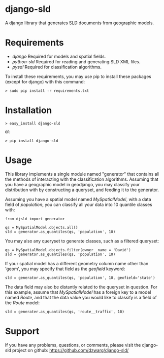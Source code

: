 django-sld
==========

A django library that generates SLD documents from geographic models.

Requirements
============

  - *django* Required for models and spatial fields.
  - *python-sld* Required for reading and generating SLD XML files.
  - *pysal* Required for classification algorithms.

To install these requirements, you may use pip to install these packages
(except for django) with this command:

    > sudo pip install -r requirements.txt

Installation
============

    > easy_install django-sld

    OR

    > pip install django-sld

Usage
=====

This library implements a single module named "generator" that contains all
the methods of interacting with the classification algorithms. Assuming that
you have a geographic model in geodjango, you may classify your distribution
with by constructing a queryset, and feeding it to the generator.

Assuming you have a spatial model named *MySpatialModel*, with a data field 
of *population*, you can classify all your data into 10 quantile classes with:

    from djsld import generator

    qs = MySpatialModel.objects.all()
    sld = generator.as_quantiles(qs, 'population', 10)

You may also any queryset to generate classes, such as a filtered queryset:

    qs = MySpatialModel.objects.filter(owner__name = 'David')
    sld = generator.as_quantiles(qs, 'population', 10)

If your spatial model has a different geometry column name other than 'geom',
you may specify that field as the *geofield* keyword:

    sld = generator.as_quantiles(qs, 'population', 10, geofield='state')

The data field may also be distantly related to the queryset in question. For
this example, assume that *MySpatialModel* has a foreign key to a model named
*Route*, and that the data value you would like to classify is a field of the 
*Route* model:

    sld = generater.as_quantiles(qs, 'route__traffic', 10)

Support
=======

If you have any problems, questions, or comments, please visit the django-sld
project on github: https://github.com/dzwarg/django-sld/
